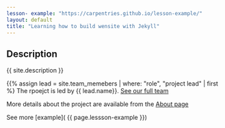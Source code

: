 ```yaml
---
lesson- example: "https://carpentries.github.io/lesson-example/" 
layout: default
title: "Learning how to build wensite with Jekyll"
---
```



## Description
{{ site.description }}

{{% assign lead = site.team_memebers | where: "role", "project lead" | first %}
The rpoejct is led by {{ lead.name}}.
[See our full team](/about#team)

More details about the project are available from the [About page](about.md)

See more [example]( {{ page.lessson-example }})






